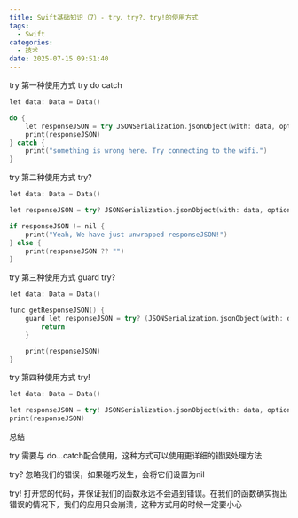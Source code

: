 ```yaml
---
title: Swift基础知识（7）- try、try?、try!的使用方式
tags:
  - Swift
categories:
  - 技术
date: 2025-07-15 09:51:40
---
```


try 第一种使用方式 try do catch

```cpp
let data: Data = Data()

do {
    let responseJSON = try JSONSerialization.jsonObject(with: data, options: []) as! [[String: Any]]
    print(responseJSON)
} catch {
    print("something is wrong here. Try connecting to the wifi.")
}
```

try 第二种使用方式 try?

```cpp
let data: Data = Data()

let responseJSON = try? JSONSerialization.jsonObject(with: data, options: []) as? [[String: Any]]

if responseJSON != nil {
    print("Yeah, We have just unwrapped responseJSON!")
} else {
    print(responseJSON ?? "")
}
```

try 第三种使用方式 guard try?

```cpp
let data: Data = Data()

func getResponseJSON() {
    guard let responseJSON = try? (JSONSerialization.jsonObject(with: data, options: []) as! [[String: Any]]) else {
        return
    }

    print(responseJSON)
}
```

try 第四种使用方式 try!

```cpp
let data: Data = Data()

let responseJSON = try! JSONSerialization.jsonObject(with: data, options: []) as! [[String: Any]]
print(responseJSON)
```

总结

try 需要与 do...catch配合使用，这种方式可以使用更详细的错误处理方法

try? 忽略我们的错误，如果碰巧发生，会将它们设置为nil

try! 打开您的代码，并保证我们的函数永远不会遇到错误。在我们的函数确实抛出错误的情况下，我们的应用只会崩溃，这种方式用的时候一定要小心
